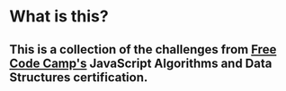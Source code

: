 # What is this?

## This is a collection of the challenges from [Free Code Camp's](https://www.freecodecamp.org/learn) JavaScript Algorithms and Data Structures certification.

